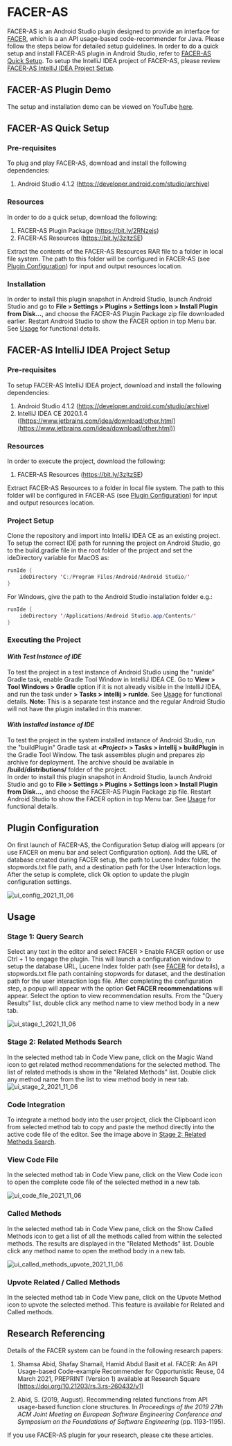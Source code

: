 



# FACER-AS

FACER-AS is an Android Studio plugin designed to provide an interface for [FACER](https://github.com/shamsa-abid/FACER_Artifacts), which is a an API usage-based code-recommender for Java. Please follow the steps below for detailed setup guidelines.
In order to do a quick setup and install FACER-AS plugin in Android Studio, refer to [FACER-AS Quick Setup](#facer-as-quick-setup). To setup the IntelliJ IDEA project of FACER-AS, please review [FACER-AS IntelliJ IDEA Project Setup](#facer-as-intellij-idea-project-setup).

## FACER-AS Plugin Demo
The setup and installation demo can be viewed on YouTube [here](https://www.youtube.com/watch?v=YPwwXyXXSW0).
## FACER-AS Quick Setup 

### Pre-requisites
To plug and play FACER-AS, download and install the following dependencies: 

1. Android Studio 4.1.2 (https://developer.android.com/studio/archive)

### Resources
In order to do a quick setup, download the following:

1. FACER-AS Plugin Package (https://bit.ly/2RNzejs)
2. FACER-AS Resources (https://bit.ly/3zltzSE)

Extract the contents of the FACER-AS Resources RAR file to a folder in local file system. The path to this folder will be configured in FACER-AS (see [Plugin Configuration](#plugin-configuration)) for input and output resources location.

### Installation

In order to install this plugin snapshot in Android Studio, launch Android Studio and go to **File > Settings > Plugins > Settings Icon > Install Plugin from Disk...**, and choose the FACER-AS Plugin Package zip file downloaded earlier. Restart Android Studio to show the FACER option in top Menu bar. See [Usage](#usage) for functional details.

## FACER-AS IntelliJ IDEA Project Setup 

### Pre-requisites
To setup FACER-AS IntelliJ IDEA project, download and install the following dependencies: 

1. Android Studio 4.1.2 (https://developer.android.com/studio/archive)
2. IntelliJ IDEA CE 2020.1.4 ([https://www.jetbrains.com/idea/download/other.html](https://www.jetbrains.com/idea/download/other.html))

### Resources
In order to execute the project, download the following:

1. FACER-AS Resources (https://bit.ly/3zltzSE)

Extract FACER-AS Resources to a folder in local file system. The path to this folder will be configured in FACER-AS (see [Plugin Configuration](#plugin-configuration)) for input and output resources location.

### Project Setup

Clone the repository and import into IntelliJ IDEA CE as an existing project. To setup the correct IDE path for running the project on Android Studio, go to the build.gradle file in the root folder of the project and set the ideDirectory variable for MacOS as:

``` java
runIde {
    ideDirectory 'C:/Program Files/Android/Android Studio/'
}
```
For Windows, give the path to the Android Studio installation folder e.g.:

``` java
runIde {
    ideDirectory '/Applications/Android Studio.app/Contents/'
}
```

### Executing the Project

#### *With Test Instance of IDE*

To test the project in a test instance of Android Studio using the "runIde" Gradle task, enable Gradle Tool Window in IntelliJ IDEA CE. Go to **View > Tool Windows > Gradle** option if it is not already visible in the IntelliJ IDEA, and run the task under **<Project> > Tasks > intellij > runIde**. See [Usage](#usage) for functional details.
**Note:** This is a separate test instance and the regular Android Studio will not have the plugin installed in this manner. 

#### *With Installed Instance of IDE*

To test the project in the system installed instance of Android Studio, run the "buildPlugin" Gradle task at **<*Project*> > Tasks > intellij > buildPlugin** in the Gradle Tool Window. The task assembles plugin and prepares zip archive for deployment. The archive should be available in **/build/distributions/** folder of the project.\
In order to install this plugin snapshot in Android Studio, launch Android Studio and go to **File > Settings > Plugins > Settings Icon > Install Plugin from Disk...**, and choose the FACER-AS Plugin Package zip file. Restart Android Studio to show the FACER option in top Menu bar. See [Usage](#usage) for functional details.

## Plugin Configuration
On first launch of FACER-AS, the Configuration Setup dialog will appears (or use FACER on menu bar and select Configuration option). Add the URL of database created during FACER setup, the path to Lucene Index folder, the stopwords.txt file path, and a destination path for the User Interaction logs. After the setup is complete, click Ok option to update the plugin configuration settings.    

![ui_config_2021_11_06](https://user-images.githubusercontent.com/80214279/121684090-b34ed700-cad7-11eb-8da5-bc48652259af.png)
    
## Usage

### Stage 1: Query Search
Select any text in the editor and select FACER > Enable FACER option or use Ctrl + 1 to engage the plugin. This will launch a configuration window to setup the database URL, Lucene Index folder path (see [FACER](https://github.com/shamsa-abid/FACER_Artifacts) for details), a stopwords.txt file path containing stopwords for dataset, and the destination path for the user interaction logs file. After completing the configuration step, a popup will appear with the option **Get FACER recommendations** will appear. Select the option to view recommendation results. From the "Query Results" list, double click any method name to view method body in a new tab.

![ui_stage_1_2021_11_06](https://user-images.githubusercontent.com/80214279/121689714-63bfd980-cade-11eb-95bb-bcbf97d3385c.png)

### Stage 2: Related Methods Search
In the selected method tab in Code View pane, click on the Magic Wand icon to get related method recommendations for the selected method. The list of related methods is show in the "Related Methods" list. Double click any method name from the list to view method body in new tab.
   ![ui_stage_2_2021_11_06](https://user-images.githubusercontent.com/80214279/121698506-82769e00-cae7-11eb-9e7d-ce4896161395.png)

### Code Integration
To integrate a method body into the user project, click the Clipboard icon from selected method tab to copy and paste the method directly into the active code file of the editor. See the image above in [Stage 2: Related Methods Search](#stage-2-related-methods-search).

### View Code File
In the selected method tab in Code View pane, click on the View Code icon to open the complete code file of the selected method in a new tab.

![ui_code_file_2021_11_06](https://user-images.githubusercontent.com/80214279/121698503-82769e00-cae7-11eb-9931-b07c4fd518ad.png)


### Called Methods
In the selected method tab in Code View pane, click on the Show Called Methods icon to get a list of all the methods called from within the selected methods. The results are displayed in the "Related Methods" list. Double click any method name to open the method body in a new tab.

![ui_called_methods_upvote_2021_11_06](https://user-images.githubusercontent.com/80214279/121698499-80acda80-cae7-11eb-8a75-bbe7d512f157.png)

### Upvote Related / Called Methods
In the selected method tab in Code View pane, click on the Upvote Method icon to upvote the selected method. This feature is available for Related and Called methods.

## Research Referencing

Details of the FACER system can be found in the following research papers:

1. Shamsa Abid, Shafay Shamail, Hamid Abdul Basit et al. FACER: An API Usage-based Code-example Recommender for Opportunistic Reuse, 04 March 2021, PREPRINT (Version 1) available at Research Square [https://doi.org/10.21203/rs.3.rs-260432/v1]  

2. Abid, S. (2019, August). Recommending related functions from API usage-based function clone structures. In _Proceedings of the 2019 27th ACM Joint Meeting on European Software Engineering Conference and Symposium on the Foundations of Software Engineering_ (pp. 1193-1195).  

If you use FACER-AS plugin for your research, please cite these articles.
